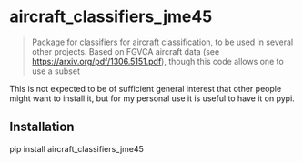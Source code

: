 # aircraft_classifiers_jme45
> Package for classifiers for aircraft classification, to be used in several other projects.
> Based on FGVCA aircraft data (see https://arxiv.org/pdf/1306.5151.pdf), though this code allows one to use a subset

This is not expected to be of sufficient general interest that other people might want to install it, but for my personal use it is useful to have it on pypi.

## Installation
pip install aircraft_classifiers_jme45

